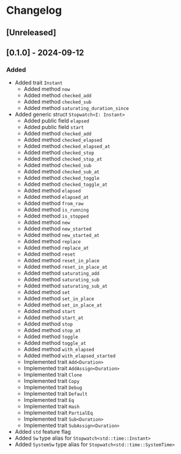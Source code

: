 # Changelog

## [Unreleased]

## [0.1.0] - 2024-09-12
### Added
- Added trait `Instant`
  - Added method `now`
  - Added method `checked_add`
  - Added method `checked_sub`
  - Added method `saturating_duration_since`
- Added generic struct `Stopwatch<I: Instant>`
  - Added public field `elapsed`
  - Added public field `start`
  - Added method `checked_add`
  - Added method `checked_elapsed`
  - Added method `checked_elapsed_at`
  - Added method `checked_stop`
  - Added method `checked_stop_at`
  - Added method `checked_sub`
  - Added method `checked_sub_at`
  - Added method `checked_toggle`
  - Added method `checked_toggle_at`
  - Added method `elapsed`
  - Added method `elapsed_at`
  - Added method `from_raw`
  - Added method `is_running`
  - Added method `is_stopped`
  - Added method `new`
  - Added method `new_started`
  - Added method `new_started_at`
  - Added method `replace`
  - Added method `replace_at`
  - Added method `reset`
  - Added method `reset_in_place`
  - Added method `reset_in_place_at`
  - Added method `saturating_add`
  - Added method `saturating_sub`
  - Added method `saturating_sub_at`
  - Added method `set`
  - Added method `set_in_place`
  - Added method `set_in_place_at`
  - Added method `start`
  - Added method `start_at`
  - Added method `stop`
  - Added method `stop_at`
  - Added method `toggle`
  - Added method `toggle_at`
  - Added method `with_elapsed`
  - Added method `with_elapsed_started`
  - Implemented trait `Add<Duration>`
  - Implemented trait `AddAssign<Duration>`
  - Implemented trait `Clone`
  - Implemented trait `Copy`
  - Implemented trait `Debug`
  - Implemented trait `Default`
  - Implemented trait `Eq`
  - Implemented trait `Hash`
  - Implemented trait `PartialEq`
  - Implemented trait `Sub<Duration>`
  - Implemented trait `SubAssign<Duration>`
- Added `std` feature flag
- Added `Sw` type alias for `Stopwatch<std::time::Instant>`
- Added `SystemSw` type alias for `Stopwatch<std::time::SystemTime>`
